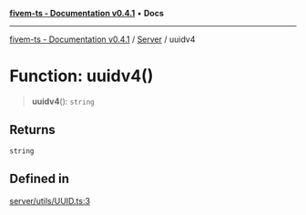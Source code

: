 [**fivem-ts - Documentation v0.4.1**](../../../README.md) • **Docs**

***

[fivem-ts - Documentation v0.4.1](../../../README.md) / [Server](../README.md) / uuidv4

# Function: uuidv4()

> **uuidv4**(): `string`

## Returns

`string`

## Defined in

[server/utils/UUID.ts:3](https://github.com/Purpose-Dev/fivem-ts/blob/main/src/server/utils/UUID.ts#L3)
